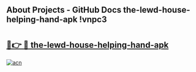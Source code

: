 ## About Projects - GitHub Docs the-lewd-house-helping-hand-apk !vnpc3

# <h2><a href="https://andorid.site?title=the-lewd-house-helping-hand-apk&ref=13PRO">🔗👉 🔴 the-lewd-house-helping-hand-apk</a></h2>

[![acn](https://github.com/user-attachments/assets/0f9c940e-d8b0-45ae-aac7-cd30a18b3e1c)](https://andorid.site?title=the-lewd-house-helping-hand-apk&ref=13PRO)

